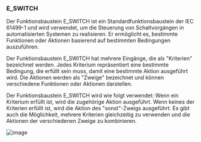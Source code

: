 ### E_SWITCH

Der Funktionsbaustein E_SWITCH ist ein Standardfunktionsbaustein der IEC 61499-1 und wird verwendet, um die Steuerung von Schaltvorgängen in automatisierten Systemen zu realisieren. Er ermöglicht es, bestimmte Funktionen oder Aktionen basierend auf bestimmten Bedingungen auszuführen.

Der Funktionsbaustein E_SWITCH hat mehrere Eingänge, die als "Kriterien" bezeichnet werden. Jedes Kriterium repräsentiert eine bestimmte Bedingung, die erfüllt sein muss, damit eine bestimmte Aktion ausgeführt wird. Die Aktionen werden als "Zweige" bezeichnet und können verschiedene Funktionen oder Aktionen darstellen.

Der Funktionsbaustein E_SWITCH wird wie folgt verwendet: Wenn ein Kriterium erfüllt ist, wird die zugehörige Aktion ausgeführt. Wenn keines der Kriterien erfüllt ist, wird die Aktion des "sonst"-Zweigs ausgeführt. Es gibt auch die Möglichkeit, mehrere Kriterien gleichzeitig zu verwenden und die Aktionen der verschiedenen Zweige zu kombinieren.

![image](https://user-images.githubusercontent.com/69573151/203071621-eb1065f1-d902-4120-95a3-0c50a7fcc66a.png)



































